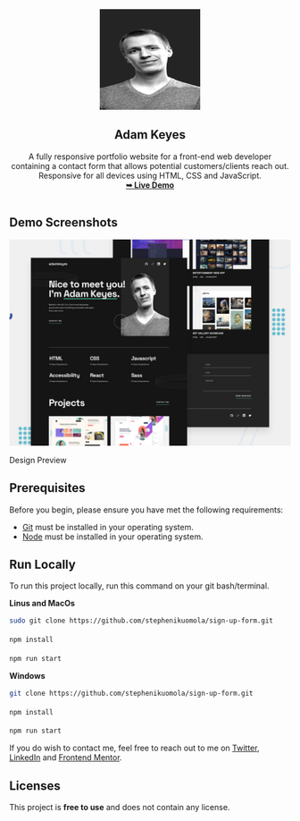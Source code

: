 <div align="center">
  <img src="./assets/favicon/apple-touch-icon.png" />
  <h2 align="center">Adam Keyes</h2>
	A fully responsive portfolio website for a front-end web developer containing 
	a contact form that allows potential customers/clients reach out. <br />
  Responsive for all devices using HTML, CSS and JavaScript.
  <br />
  <a href="https://adamkeyes-ng.vercel.app/"
    ><strong>➥ Live Demo</strong></a
  >
</div>

<br />

## Demo Screenshots

![Design Preview](/preview.jpg)

Design Preview

## Prerequisites

Before you begin, please ensure you have met the following requirements:

- [Git](https://git-scm.com/) must be installed in your operating system.
- [Node](https://nodejs.org/en) must be installed in your operating system.

## Run Locally

To run this project locally, run this command on your git bash/terminal.

**Linus and MacOs**

```bash
sudo git clone https://github.com/stephenikuomola/sign-up-form.git

npm install

npm run start

```

**Windows**

```bash
git clone https://github.com/stephenikuomola/sign-up-form.git

npm install

npm run start

```

If you do wish to contact me, feel free to reach out to me on [Twitter](https://twitter.com/@stephenikuomola), [LinkedIn](https://www.linkedin.com/in/ikuomola-stephen/) and [Frontend Mentor](https://www.frontendmentor.io/profile/stephenikuomola).

## Licenses

This project is **free to use** and does not contain any license.

